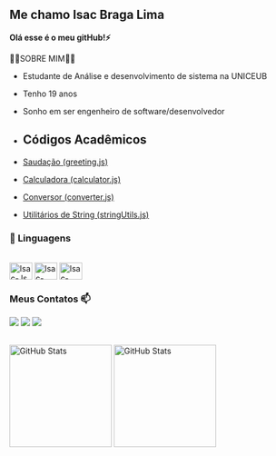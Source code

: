 ## Me chamo Isac Braga Lima

**Olá esse é o meu gitHub!⚡**

👨‍💻SOBRE MIM👨‍💻
- Estudante de Análise e desenvolvimento de sistema na UNICEUB
- Tenho 19 anos
- Sonho em ser engenheiro de software/desenvolvedor
- ## Códigos Acadêmicos

- [Saudação (greeting.js)](academicos/academicos/projeto-js-inicial/academicos/projeto-js-inicial/greeting.js)
- [Calculadora (calculator.js)](academicos/academicos/projeto-js-inicial/academicos/projeto-js-inicial/calculator.js)
- [Conversor (converter.js)](academicos/academicos/projeto-js-inicial/academicos/projeto-js-inicial/converter.js)
- [Utilitários de String (stringUtils.js)](academicos/academicos/projeto-js-inicial/academicos/projeto-js-inicial/stringUtils.js)


### 🤖 Linguagens 
<div style="display: inline_block"><br>
  <img align="center" alt="Isac-Js" height="30" width="40" src="https://raw.githubusercontent.com/devicons/devicon/master/icons/javascript/javascript-plain.svg">
  <img align="center" alt="Isac-HTML" height="30" width="40" src="https://raw.githubusercontent.com/devicons/devicon/master/icons/html5/html5-original.svg">
  <img align="center" alt="Isac-Python" height="30" width="40" src="https://raw.githubusercontent.com/devicons/devicon/master/icons/python/python-original.svg">
</div>

### Meus Contatos 📫

 <div> 

  <a href="https://instagram.com/lima_zaack" target="_blank"><img src="https://img.shields.io/badge/-Instagram-%23E4405F?style=for-the-badge&logo=instagram&logoColor=white" target="_blank"></a>
  <a href = "mailto:isac.lima@sempreceub.com"><img src="https://img.shields.io/badge/-Gmail-%23333?style=for-the-badge&logo=gmail&logoColor=white" target="_blank"></a>
  <a href="https://www.linkedin.com/in/isac-braga-652098365/" target="_blank"><img src="https://img.shields.io/badge/-LinkedIn-%230077B5?style=for-the-badge&logo=linkedin&logoColor=white" target="_blank"></a> 
  
</div>

##

<p align="left">
  <img alt="GitHub Stats" height="180" src="https://github-readme-stats.vercel.app/api?username=Zaack02&show_icons=true&theme=tokyonight&include_all_commits=true&locale=pt-br&random=2103" />
  <img alt="GitHub Stats" height="180" src="https://github-readme-stats.vercel.app/api/top-langs/?username=Zaack02&theme=tokyonight&layout=compact&custom_title=Tecnologias&langs_count=9&random=2103" />
</p>
